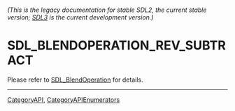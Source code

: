 ###### (This is the legacy documentation for stable SDL2, the current stable version; [SDL3](https://wiki.libsdl.org/SDL3/) is the current development version.)
# SDL_BLENDOPERATION_REV_SUBTRACT

Please refer to [SDL_BlendOperation](SDL_BlendOperation) for details.

----
[CategoryAPI](CategoryAPI), [CategoryAPIEnumerators](CategoryAPIEnumerators)

